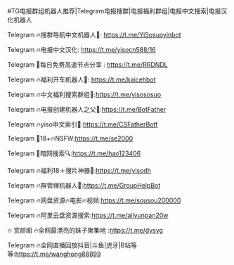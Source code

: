 #TG电报群组机器人推荐|Telegram电报搜群|电报福利群组|电报中文搜索|电报汉化机器人


Telegram 🔥搜群导航中文机器人🤖: https://t.me/YiSosuoyinbot

Telegram 🔥电报中文汉化: https://t.me/yisocn588/16

Telegram 🚀每日免费高速节点分享 : https://t.me/RRDNDL

Telegram 🔥福利开车机器人🤖: https://t.me/kaicehbot

Telegram 🔥中文福利搜索群组🤖:https://t.me/yisososuo

Telegram 🔥电报创建机器人之父🤖:https://t.me/BotFather

Telegram 🔥yiso中文索引🤖:https://t.me/CSFatherBotf

Telegram 🔞18️+🔥NSFW:https://t.me/se2000

Telegram 🥷暗网搜索🔍:https://t.me/hao123406

Telegram 🔥福利18＋搜片神器🎥:https://t.me/yisodh

Telegram 🔥群管理机器人🤖:https://t.me/GroupHelpBot

Telegram 🔥网盘资源🔥电影🔥视频:https://t.me/sousou200000

Telegram 🔥阿里云盘资源搜索:https://t.me/aliyunpan20w

🔥 赏颜阁 🔥全网最漂亮的妹子聚集地 :https://t.me/dysyg

Telegram 🔥全网直播回放抖音|斗鱼|虎牙|B站等等:https://t.me/wanghong88899


